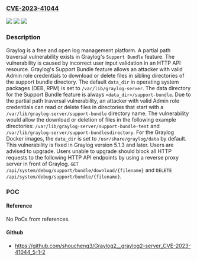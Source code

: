 ### [CVE-2023-41044](https://cve.mitre.org/cgi-bin/cvename.cgi?name=CVE-2023-41044)
![](https://img.shields.io/static/v1?label=Product&message=graylog2-server&color=blue)
![](https://img.shields.io/static/v1?label=Version&message=%3E%3D%205.1.0%2C%20%3C%205.1.3%20&color=brightgreen)
![](https://img.shields.io/static/v1?label=Vulnerability&message=CWE-22%3A%20Improper%20Limitation%20of%20a%20Pathname%20to%20a%20Restricted%20Directory%20('Path%20Traversal')&color=brightgreen)

### Description

Graylog is a free and open log management platform. A partial path traversal vulnerability exists in Graylog's `Support Bundle` feature. The vulnerability is caused by incorrect user input validation in an HTTP API resource. Graylog's Support Bundle feature allows an attacker with valid Admin role credentials to download or delete files in sibling directories of the support bundle directory. The default `data_dir` in operating system packages (DEB, RPM) is set to `/var/lib/graylog-server`. The data directory for the Support Bundle feature is always `<data_dir>/support-bundle`. Due to the partial path traversal vulnerability, an attacker with valid Admin role credentials can read or delete files in directories that start with a `/var/lib/graylog-server/support-bundle` directory name. The vulnerability would allow the download or deletion of files in the following example directories: `/var/lib/graylog-server/support-bundle-test` and `/var/lib/graylog-server/support-bundlesdirectory`. For the Graylog Docker images, the `data_dir` is set to `/usr/share/graylog/data` by default. This vulnerability is fixed in Graylog version 5.1.3 and later. Users are advised to upgrade. Users unable to upgrade should block all HTTP requests to the following HTTP API endpoints by using a reverse proxy server in front of Graylog. `GET /api/system/debug/support/bundle/download/{filename}` and `DELETE /api/system/debug/support/bundle/{filename}`.

### POC

#### Reference
No PoCs from references.

#### Github
- https://github.com/shoucheng3/Graylog2__graylog2-server_CVE-2023-41044_5-1-2

